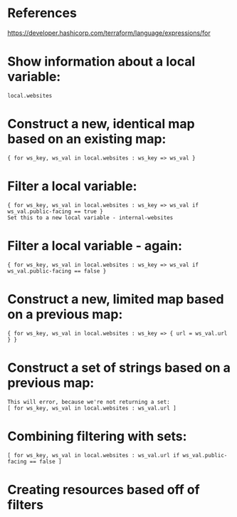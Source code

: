 # References

https://developer.hashicorp.com/terraform/language/expressions/for

# Show information about a local variable:
    local.websites

# Construct a new, identical map based on an existing map:
    { for ws_key, ws_val in local.websites : ws_key => ws_val }

# Filter a local variable:
    { for ws_key, ws_val in local.websites : ws_key => ws_val if ws_val.public-facing == true }
    Set this to a new local variable - internal-websites

# Filter a local variable - again:
    { for ws_key, ws_val in local.websites : ws_key => ws_val if ws_val.public-facing == false }

# Construct a new, limited map based on a previous map:
    { for ws_key, ws_val in local.websites : ws_key => { url = ws_val.url } }

# Construct a set of strings based on a previous map:
    This will error, because we're not returning a set:
    [ for ws_key, ws_val in local.websites : ws_val.url ]

# Combining filtering with sets:
    [ for ws_key, ws_val in local.websites : ws_val.url if ws_val.public-facing == false ]

# Creating resources based off of filters